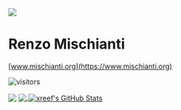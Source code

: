 <img align="center" src="https://www.mischianti.org/wp-content/uploads/2020/01/logo256.jpg"/>

# Renzo Mischianti
[www.mischianti.org](https://www.mischianti.org)

  ![visitors](https://visitor-badge-reloaded.herokuapp.com/badge?page_id=xreef.xreef)


<img align="center" src="https://github-readme-stats.vercel.app/api?username=xreef&show_icons=true" />

<a href="https://github.com/xreef/xreef">
  <img align="center" src="https://github-readme-stats.vercel.app/api/top-langs/?username=xreef&show_icons=true&theme=blueberry" />
</a>
<a href="https://github.com/xreef/xreef">
  <img align="center" src="https://github-readme-stats.vercel.app/api?username=xreef&show_icons=true&count_private=true&include_all_commits=true&theme=blueberry" alt="xreef's GitHub Stats" />
</a>


<!--
**xreef/xreef** is a ✨ _special_ ✨ repository because its `README.md` (this file) appears on your GitHub profile.

Here are some ideas to get you started:

- 🔭 I’m currently working on ...
- 🌱 I’m currently learning ...
- 👯 I’m looking to collaborate on ...
- 🤔 I’m looking for help with ...
- 💬 Ask me about ...
- 📫 How to reach me: ...
- 😄 Pronouns: ...
- ⚡ Fun fact: ...
-->
